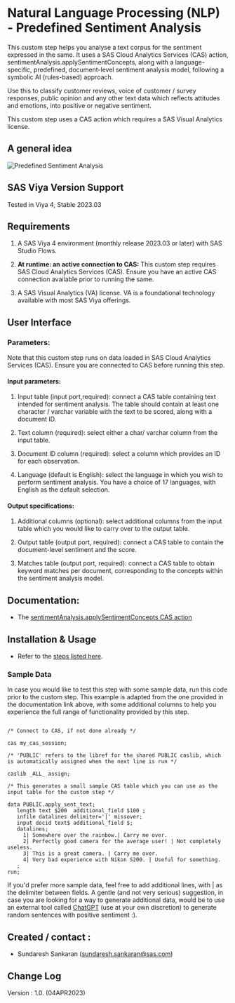 # Natural Language Processing (NLP) - Predefined Sentiment Analysis

This custom step helps you analyse a text corpus for the sentiment expressed in the same.  It uses a SAS Cloud Analytics Services (CAS) action, sentimentAnalysis.applySentimentConcepts, along with a language-specific, predefined, document-level sentiment analysis model, following a symbolic AI (rules-based) approach.

Use this to classify customer reviews, voice of customer / survey responses, public opinion and any other text data which reflects attitudes and emotions, into positive or negative sentiment.

This custom step uses a CAS action which requires a SAS Visual Analytics license.
 
## A general idea

![Predefined Sentiment Analysis](./img/predefined_sentiment_analysis_general_idea.gif)

## SAS Viya Version Support
Tested in Viya 4, Stable 2023.03

## Requirements

1. A SAS Viya 4 environment (monthly release 2023.03 or later) with SAS Studio Flows.

2. **At runtime: an active connection to CAS:** This custom step requires SAS Cloud Analytics Services (CAS). Ensure you have an active CAS connection available prior to running the same.

3. A SAS Visual Analytics (VA) license. VA is a foundational technology available with most SAS Viya offerings.


## User Interface

### Parameters:

Note that this custom step runs on data loaded in SAS Cloud Analytics Services (CAS). Ensure you are connected to CAS before running this step.

#### Input parameters:

1. Input table (input port,required): connect a CAS table containing text intended for sentiment analysis.  The table should contain at least one character / varchar variable with the text to be scored, along with a document ID.

2. Text column (required): select either a char/ varchar column from the input table.

3. Document ID column (required): select a column which provides an ID for each observation.

4. Language (default is English): select the language in which you wish to perform sentiment analysis.  You have a choice of 17 languages, with English as the default selection.


#### Output specifications:

1. Additional columns (optional): select additional columns from the input table which you would like to carry over to the output table.

2. Output table (output port, required): connect a CAS table to contain the document-level sentiment and the score.

3. Matches table (output port, required): connect a CAS table to obtain keyword matches per document, corresponding to the concepts within the sentiment analysis model.


## Documentation:

- The [sentimentAnalysis.applySentimentConcepts CAS action](https://go.documentation.sas.com/doc/en/sasstudiocdc/default/pgmsascdc/casanpg/cas-sentimentanalysis-applysentimentconcepts.htm)


## Installation & Usage
- Refer to the [steps listed here](https://github.com/sassoftware/sas-studio-custom-steps#getting-started---making-a-custom-step-from-this-repository-available-in-sas-studio).

### Sample Data
In case you would like to test this step with some sample data, run this code prior to the custom step.  This example is adapted from the one provided in the documentation link above, with some additional columns to help you experience the full range of functionality provided by this step.

```sas

/* Connect to CAS, if not done already */

cas my_cas_session;

/* 'PUBLIC' refers to the libref for the shared PUBLIC caslib, which is automatically assigned when the next line is run */

caslib _ALL_ assign;

/* This generates a small sample CAS table which you can use as the input table for the custom step */

data PUBLIC.apply_sent_text;                           
   length text $200  additional_field $100 ;
   infile datalines delimiter='|' missover;
   input docid text$ additional_field $;
   datalines;     
     1| Somewhere over the rainbow.| Carry me over.        
     2| Perfectly good camera for the average user! | Not completely useless.
     3| This is a great camera. | Carry me over.
     4| Very bad experience with Nikon S200. | Useful for something.
   ;
run;

```

If you'd prefer more sample data, feel free to add additional lines, with | as the delimiter between fields.  A gentle (and not very serious) suggestion, in case you are looking for a way to generate additional data, would be to use an external tool called [ChatGPT](http://chat.openai.com) (use at your own discretion) to generate random sentences with positive sentiment :).  


## Created / contact : 

- Sundaresh Sankaran (sundaresh.sankaran@sas.com)

## Change Log

Version : 1.0.   (04APR2023)